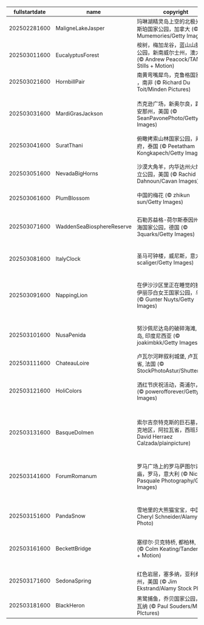 |fullstartdate|name|copyright|title|image|
|--|--|--|--|--|
202502281600|MaligneLakeJasper|玛琳湖精灵岛上空的北极光，贾斯珀国家公园，加拿大 (© Mumemories/Getty Images)|天空之镜|![](/zh-CN/2025/03/202502281600MaligneLakeJasper.jpg)|
202503011600|EucalyptusForest|桉树，梅加龙谷，蓝山山脉国家公园，新南威尔士州，澳大利亚 (© Andrew Peacock/TANDEM Stills + Motion)|桉树奇景|![](/zh-CN/2025/03/202503011600EucalyptusForest.jpg)|
202503021600|HornbillPair|南黄弯嘴犀鸟，克鲁格国家公园 ，南非 (© Richard Du Toit/Minden Pictures)|狂热野生|![](/zh-CN/2025/03/202503021600HornbillPair.jpg)|
202503031600|MardiGrasJackson|杰克逊广场，新奥尔良，路易斯安那州，美国 (© SeanPavonePhoto/Getty Images)|马蒂·格拉斯狂欢节|![](/zh-CN/2025/03/202503031600MardiGrasJackson.jpg)|
202503041600|SuratThani|俯瞰拷索山林国家公园，素叻府，泰国 (© Peetatham Kongkapech/Getty Images)|丛林探险|![](/zh-CN/2025/03/202503041600SuratThani.jpg)|
202503051600|NevadaBigHorns|沙漠大角羊，内华达州火焰谷州立公园，美国 (© Rachid Dahnoun/Cavan Images)|岩石间的生存之道|![](/zh-CN/2025/03/202503051600NevadaBigHorns.jpg)|
202503061600|PlumBlossom|中国的梅花 (© zhikun sun/Getty Images)|花开中国|![](/zh-CN/2025/03/202503061600PlumBlossom.jpg)|
202503071600|WaddenSeaBiosphereReserve|石勒苏益格-荷尔斯泰因州瓦登海国家公园，德国 (© 3quarks/Getty Images)|原始纯净的自然天堂|![](/zh-CN/2025/03/202503071600WaddenSeaBiosphereReserve.jpg)|
202503081600|ItalyClock|圣马可钟楼，威尼斯，意大利 (© scaliger/Getty Images)|时间的步伐|![](/zh-CN/2025/03/202503081600ItalyClock.jpg)|
202503091600|NappingLion|在伊沙沙区里正在睡觉的狮子，伊丽莎白女王国家公园，乌干达 (© Gunter Nuyts/Getty Images)|小睡片刻，再征服世界|![](/zh-CN/2025/03/202503091600NappingLion.jpg)|
202503101600|NusaPenida|努沙佩尼达岛的破碎海滩, 巴厘岛, 印度尼西亚 (© joakimbkk/Getty Images)|大海的非凡造化|![](/zh-CN/2025/03/202503101600NusaPenida.jpg)|
202503111600|ChateauLoire|卢瓦尔河畔叙利城堡, 卢瓦尔中心省, 法国 (© StockPhotoAstur/Shutterstock)|屹立不倒|![](/zh-CN/2025/03/202503111600ChateauLoire.jpg)|
202503121600|HoliColors|洒红节庆祝活动，斋浦尔，印度 (© powerofforever/Getty Images)|洒满色彩的欢乐|![](/zh-CN/2025/03/202503121600HoliColors.jpg)|
||||![](/zh-CN/2025/03/.jpg)|
202503131600|BasqueDolmen|索尔吉奈特克斯的巨石墓，巴斯克地区，阿拉瓦省，西班牙 (© David Herraez Calzada/plainpicture)|天空中的圆周率|![](/zh-CN/2025/03/202503131600BasqueDolmen.jpg)|
202503141600|ForumRomanum|罗马广场上的罗马萨图尔诺农神庙，罗马，意大利 (© Nico De Pasquale Photography/Getty Images)|“朋友们，罗马人，同胞们…”|![](/zh-CN/2025/03/202503141600ForumRomanum.jpg)|
202503151600|PandaSnow|雪地里的大熊猫宝宝，中国 (© Cheryl Schneider/Alamy Stock Photo)|回归黑白世界|![](/zh-CN/2025/03/202503151600PandaSnow.jpg)|
202503161600|BeckettBridge|塞缪尔·贝克特桥, 都柏林, 爱尔兰 (© Colm Keating/Tandem Stills + Motion)|圣帕特里克节的魅力|![](/zh-CN/2025/03/202503161600BeckettBridge.jpg)|
202503171600|SedonaSpring|红色岩层，塞多纳，亚利桑那州，美国 (© Jim Ekstrand/Alamy Stock Photo)|漩涡般的心境|![](/zh-CN/2025/03/202503171600SedonaSpring.jpg)|
202503181600|BlackHeron|黑鹭捕鱼，乔贝国家公园，博茨瓦纳 (© Paul Souders/Minden PIctures)|伞状捕猎术|![](/zh-CN/2025/03/202503181600BlackHeron.jpg)|
